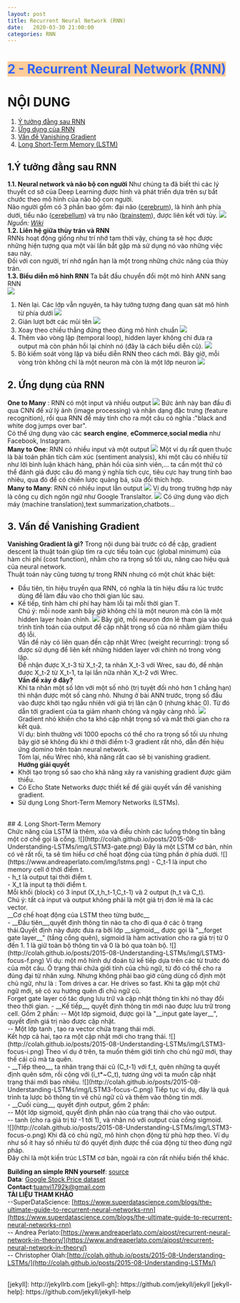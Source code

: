 ```yaml
---
layout: post
title: Recurrent Neural Network (RNN) 
date:   2020-03-30 21:00:00
categories: RNN
---
```

<h1 style="text-align: justify;"><span style="color: #3366ff; background-color: #ffcc99;"><strong>2 - Recurrent Neural Network (RNN)</strong></span></h1>  

# NỘI DUNG
1. [Ý tưởng đằng sau RNN](#1)
2. [Ứng dụng của RNN](#2)
3. [Vấn đề Vanishing Gradient ](#3)  
4. [Long Short-Term Memory (LSTM)](#4)


## 1.Ý tưởng đằng sau RNN <a name="1"></a>  
__1.1. Neural network và não bộ con người__
 Như chúng ta đã biết thì các lý thuyết cơ sở của Deep Learning được hình và phát triển dựa trên sự bắt chước theo mô hình của não bộ con người.<br>
 Não người gồm có 3 phần bao gồm: đại não ([cerebrum](https://en.wikipedia.org/wiki/Cerebrum)), là hình ảnh phía dưới, tiểu não ([cerebellum](https://en.wikipedia.org/wiki/Cerebellum)) và trụ não ([brainstem](https://en.wikipedia.org/wiki/Brainstem)), được liên kết với tủy.
 ![](https://upload.wikimedia.org/wikipedia/vi/e/e1/Nao_nguoi.jpg)
 _Nguồn: [Wiki](https://vi.wikipedia.org/wiki/N%C3%A3o_ng%C6%B0%E1%BB%9Di)_<br>
__1.2. Liên hệ giữa thùy trán và RNN__<br>
   RNNs hoạt động giống như trí nhớ tạm thời vậy, chúng ta sẽ học được những hiện tượng qua một vài lần bắt gặp mà sử dụng nó vào những việc sau này.<br>
   Đối với con người, trí nhớ ngắn hạn là một trong những chức năng của thùy trán.
 <br>
__1.3. Biểu diễn mô hình RNN__
  Ta bắt đầu chuyển đổi một mô hình ANN sang RNN <br>
  ![](https://raw.githubusercontent.com/Shindora/Yulyan-blog/gh-pages/assets/rnn/1.png)
  1. Nén lại. Các lớp vẫn nguyên, ta hãy tưởng tượng đang quan sát mô hình từ phía dưới
  ![](https://raw.githubusercontent.com/Shindora/Yulyan-blog/gh-pages/assets/rnn/2.png)
  2. Giản lượt bớt các mũi tên
  ![](https://raw.githubusercontent.com/Shindora/Yulyan-blog/gh-pages/assets/rnn/3.png)
  3. Xoay theo chiều thẳng đứng theo đúng mô hình chuẩn
  ![](https://raw.githubusercontent.com/Shindora/Yulyan-blog/gh-pages/assets/rnn/4.png)
  4. Thêm vào vòng lặp (temporal loop), hidden layer không chỉ đưa ra output mà còn phản hồi lại chính nó (đây là cách biểu diễn cũ).
  ![](https://raw.githubusercontent.com/Shindora/Yulyan-blog/gh-pages/assets/rnn/5.png)
  5. Bỏ kiếm soát vòng lặp và biểu diễn RNN theo cách mới. Bây giờ, mỗi vòng tròn không chỉ là một neuron mà còn là một lớp neuron
  ![](https://raw.githubusercontent.com/Shindora/Yulyan-blog/gh-pages/assets/rnn/6.png)
 
 
## 2.  Ứng dụng của RNN <a name="2"></a><br>
  __One to Many__ : RNN có một input và nhiều output
  ![](https://sds-platform-private.s3-us-east-2.amazonaws.com/uploads/41_blog_image_11.png)
  Bức ảnh này ban đầu đi qua CNN để xử lý ảnh (image processing) và nhận dạng đặc trưng (feature  recognition), rồi qua RNN để máy tính cho ra một câu có nghĩa :"black and white dog jumps over bar".<br>
   Có thể ứng dụng vào các __search engine__, __eCommerce__,__social media__ như Facebook, Instagram.<br>
  __Many to One__: RNN có nhiều input và một output
  ![](https://sds-platform-private.s3-us-east-2.amazonaws.com/uploads/41_blog_image_12.png)
  Một ví dụ rất quen thuộc là bài toán phân tích cảm xúc (sentiment analysis), khi một câu có nhiều từ như lời bình luận khách hàng, phản hồi của sinh viên,... ta cần một thứ có thể đánh giá được câu đó mang ý nghĩa tích cực, tiêu cực hay trung tính bao nhiêu, qua đó để có chiến lược quảng bá, sửa đổi thích hợp.<br>
   __Many to Many__: RNN có nhiều input lẫn output
   ![](https://sds-platform-private.s3-us-east-2.amazonaws.com/uploads/41_blog_image_13.png)
   Ví dụ trong trường hợp này là công cụ dịch ngôn ngữ như Google Translaltor.
    ![](https://raw.githubusercontent.com/Shindora/Yulyan-blog/gh-pages/assets/rnn/gg.png)
   Có ứng dụng vào dịch máy (machine translation),text summarization,chatbots...<br>
    
## 3. Vấn đề Vanishing Gradient <a name="3"></a><br>
 __Vanishing Gradient là gì?__
  Trong nội dung bài trước có đề cập, gradient descent là thuật toán giúp tìm ra cực tiểu toàn cục (global minimum) của hàm chi phí (cost function), nhằm cho ra trọng số tối ưu, nâng cao hiệu quả của neural network.<br>
  Thuật toán này cũng tương tự trong RNN nhưng có một chút khác biệt:
  - Đầu tiên, tín hiệu truyền qua RNN, có nghĩa là tín hiệu đầu ra lúc trước dùng để làm  đầu vào cho thời gian lúc sau.<br>
  - Kế tiếp, tính hàm chi phí hay hàm lỗi tại mỗi thời gian T.<br>
  Chú ý: mỗi node xanh bây giờ không chỉ là một neuron mà còn là một hidden layer hoàn chỉnh.
 ![](https://sds-platform-private.s3-us-east-2.amazonaws.com/uploads/41_blog_image_16.png)
 Bây giờ, mỗi neuron đơn lẻ tham gia vào quá trình tính toán của output để cập nhật trọng số của nó nhằm giảm thiểu độ lỗi.<br>
 Vấn đề này có liên quan đến cập nhật Wrec (weight recurring): trọng số được sử dụng để liên kết những hidden layer với chính nó trong vòng lặp.<br>
 Để nhận được X_t-3 từ X_t-2, ta nhân X_t-3 với Wrec, sau đó, để nhận được X_t-2 từ X_t-1, ta lại lần nữa nhân X_t-2 với Wrec.<br>
 __Vấn đề xảy ở đây?__<br>
  Khi ta nhân một số lớn với một số nhỏ (trị tuyệt đối nhỏ hơn 1 chẳng hạn) thì nhận được một số càng nhỏ. Nhưng ở bài ANN trước, trọng số đầu vào được khởi tạo ngẫu nhiên với giá trị lân cận 0 (nhưng khác 0). Từ đó dẫn tới gradient của ta giảm nhanh chóng và ngày càng nhỏ.
![](https://www.andreaperlato.com/img/vanishinggradient%20descent.png)
  Gradient nhỏ khiến cho ta khó cập nhật trọng số và mất thời gian cho ra kết quả.<br>
 Ví dụ: bình thường với 1000 epochs có thể cho ra trọng số tối ưu nhưng bây giờ sẽ không đủ khi ở thời điểm t-3 gradient rất nhỏ, dẫn đến hiệu ứng domino trên toàn neural network.<br>
 Tóm lại, nếu Wrec nhỏ, khả năng rất cao sẽ bị vanishing gradient.<br>
__Hướng giải quyết__<br>
- Khởi tạo trọng số sao cho khả năng xảy ra vanishing gradient được giảm thiểu.
- Có Echo State Networks được thiết kế để giải quyết vấn đề vanishing gradient.
- Sử dụng Long Short-Term Memory Networks (LSTMs).

<br>
## 4. Long Short-Term Memory <a name="4"></a><br>
 Chức năng của LSTM là thêm, xóa và điều chỉnh các luồng thông tin bằng một cơ chế gọi là cổng.
 ![](http://colah.github.io/posts/2015-08-Understanding-LSTMs/img/LSTM3-gate.png)
  Đây là một LSTM cơ bản, nhìn có vẻ rất rối, ta sẽ tìm hiểu cơ chế hoạt động của từng phần ở phía dưới.
 ![](https://www.andreaperlato.com/img/lstms.png)
 - C_t-1 là input cho memory cell ở thời điểm t.<br>
 - h_t là output tại thời điểm t.<br>
 - X_t là input tạ thời điểm t.<br>
  Mỗi khối (block) có 3 input (X_t,h_t-1,C_t-1) và 2 output (h_t và C_t).<br>
 Chú ý: tất cả input và output không phải là một giá trị đơn lẻ mà là các vector.<br>
 __Cơ chế hoạt động của LSTM theo từng bước__<br>
- __Đầu tiên__,quyết định thông tin nào ta cho đi qua ở các ô trạng thái.Quyết định này được đưa ra bởi lớp __sigmoid__ được gọi là "__forget gate layer__" (tầng cổng quên), sigmoid là hàm activation cho ra giá trị từ 0 đến 1. 1 là giữ toàn bộ thông tin và 0 là bỏ qua toàn bộ.
  ![](http://colah.github.io/posts/2015-08-Understanding-LSTMs/img/LSTM3-focus-f.png)
 Ví dụ: một mô hình dự đoán từ kế tiếp dựa trên các từ trước đó của một câu. Ô trạng thái chứa giới tính của chủ ngữ, từ đó có thể cho ra đúng đại từ nhân xưng. Nhưng không phải bao giờ cũng dùng cố định một chủ ngữ, như là : Tom drives a car. He drives so fast. Khi ta gặp một chử ngữ mới, sẽ có xu hướng quên đi chủ ngữ cũ.<br>
 Forget gate layer có tác dụng lưu trữ và cập nhật thông tin khi nó thay đổi theo thời gian.
- __Kế tiếp__, quyết định thông tin mới nào được lưu trữ trong cell. Gồm 2 phần:
-- Một lớp sigmoid, được gọi là "__input gate layer__", quyết định giá trị nào được cập nhật.<br>
-- Một lớp tanh , tạo ra vector chứa trạng thái mới.<br>
 Kết hợp cả hai, tạo ra một cập nhật mới cho trạng thái.
![](http://colah.github.io/posts/2015-08-Understanding-LSTMs/img/LSTM3-focus-i.png)
 Theo ví dụ ở trên, ta muốn thêm giới tính cho chủ ngữ mới, thay thế cái cũ mà ta quên.<br>
- __Tiếp theo__, ta nhân trạng thái cũ (C_t-1) với f_t, quên những ta quyết định quên sớm, rồi cộng với (i_t*~C_t), tương ứng với ta muốn cập nhật trạng thái mới bao nhiêu.
![](http://colah.github.io/posts/2015-08-Understanding-LSTMs/img/LSTM3-focus-C.png)
 Tiếp tục ví dụ, đây là quá trình ta lược bỏ thông tin về chủ ngữ cũ và thêm vào thông tin mới.<br>
- __Cuối cùng__, quyết định output, gồm 2 phần:<br>
-- Một lớp sigmoid, quyết định phần nào của trạng thái cho vào output.<br>
-- tanh (cho ra giá trị từ -1 tới 1), và nhân nó với output của cổng sigmoid.<br>
![](http://colah.github.io/posts/2015-08-Understanding-LSTMs/img/LSTM3-focus-o.png)
 Khi đã có chủ ngữ, mô hình chọn động từ phù hợp theo. Ví dụ như số ít hay số nhiều từ đó quyết định được thể của động từ theo đúng ngữ pháp.<br>
 Đây chỉ là  một kiến trúc LSTM cơ bản, ngoài ra còn rất nhiều biến thể khác.<br>

**Building an simple RNN yourself**: [source](https://github.com/Shindora/Deep-Learning/blob/master/BuildingRNN.py)<br>
**Data**: [Google Stock Price dataset](https://www.kaggle.com/medharawat/google-stock-price)<br>
**Contact**:tuanvi1792k@gmail.com<br>
**TÀI LIỆU THAM KHẢO**<br>
--SuperDataScience: [https://www.superdatascience.com/blogs/the-ultimate-guide-to-recurrent-neural-networks-rnn](https://www.superdatascience.com/blogs/the-ultimate-guide-to-recurrent-neural-networks-rnn)<br>
-- Andrea Perlato:[https://www.andreaperlato.com/aipost/recurrent-neural-network-in-theory/](https://www.andreaperlato.com/aipost/recurrent-neural-network-in-theory/)<br>
-- Christopher Olah:[http://colah.github.io/posts/2015-08-Understanding-LSTMs/](http://colah.github.io/posts/2015-08-Understanding-LSTMs/)

<br>
[jekyll]:      http://jekyllrb.com
[jekyll-gh]:   https://github.com/jekyll/jekyll
[jekyll-help]: https://github.com/jekyll/jekyll-help



 

 
